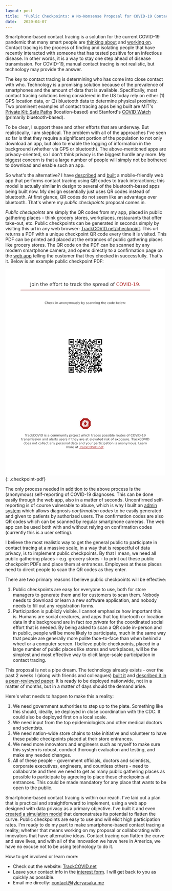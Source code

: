 ```yaml
---
layout: post
title:  "Public Checkpoints: A No-Nonsense Proposal for COVID-19 Contact Tracing"
date:   2020-04-07
---
```


Smartphone-based contact tracing is a solution for the current COVID-19 pandemic that many smart people are [thinking about](https://science.sciencemag.org/content/early/2020/03/30/science.abb6936.full) and [working on](https://github.com/shankari/covid-19-tracing-projects). Contact tracing is the process of finding and isolating people that have recently interacted with someone that has tested positive for an infectious disease. In other words, it is a way to stay one step ahead of disease transmission. For COVID-19, manual contact tracing is not realistic, but technology may provide the answer.

The key to contact tracing is determining who has come into close contact with who. Technology is a promising solution because of the prevalence of smartphones and the amount of data that is available. Specifically, most contact tracing solutions being considered in the US today rely on either (1) GPS location data, or (2) bluetooth data to determine physical proximity. Two prominent examples of contact tracing apps being built are MIT's [Private Kit: Safe Paths](http://safepaths.mit.edu/) (location-based) and Stanford's [COVID Watch](https://www.covid-watch.org/#) (primarily bluetooth-based).

To be clear, I support these and other efforts that are underway. But realistically, I am skeptical. The problem with all of the approaches I've seen so far is that they require a significant portion of the population to not only download an app, but also to enable the logging of information in the background (whether via GPS or bluetooth). The above-mentioned apps are privacy-oriented, so I don't think privacy is the biggest hurdle any more. My biggest concern is that a large number of people will simply not be bothered to download and enable such an app.

So what's the alternative? I have [described](https://doi.org/10.2196/18936) and [built](https://github.com/tyleryasaka/TrackCOVID) a mobile-friendly web app that performs contact tracing using QR codes to track interactions; this model is actually similar in design to several of the bluetooth-based apps being built now. My design essentially just uses QR codes instead of bluetooth. At first glance, QR codes do not seem like an advantage over bluetooth. That's where my *public checkpoints* proposal comes in.

*Public checkpoints* are simply the QR codes from my app, placed in public gathering places - think grocery stores, workplaces, restaurants that offer take-out, etc. Public checkpoints can be generated in seconds simply by visiting this url in any web browser: [TrackCOVID.net/checkpoint](https://trackcovid.net/checkpoint). This url returns a PDF with a unique checkpoint QR code every time it is visited. This PDF can be printed and placed at the entrances of public gathering places like grocery stores. The QR code on the PDF can be scanned by any modern smartphone camera, and opens directly to a confirmation page on the [web app](https://trackcovid.net/app) telling the customer that they checked in successfully. That's it. Below is an example public checkpoint PDF:

![Public Checkpoint PDF](/assets/img/checkpoint-pdf.png){: .checkpoint-pdf}

The only process needed in addition to the above process is the (anonymous) self-reporting of COVID-19 diagnoses. This can be done easily through the web app, also in a matter of seconds. Unconfirmed self-reporting is of course vulnerable to abuse, which is why I built an [admin system](https://github.com/tyleryasaka/TrackCOVID#admin-interface) which allows diagnosis *confirmation codes* to be easily generated and given to patients by authorized users. The confirmation codes are also QR codes which can be scanned by regular smartphone cameras. The web app can be used both with and without relying on confirmation codes (currently this is a user setting).

I believe the most realistic way to get the general public to participate in contact tracing at a massive scale, in a way that is respectful of data privacy, is to implement public checkpoints. By that I mean, we need all public gathering places - e.g. grocery stores - to print out these public checkpoint PDFs and place them at entrances. Employees at these places need to direct people to scan the QR codes as they enter.

There are two primary reasons I believe public checkpoints will be effective:

1. Public checkpoints are easy for everyone to use, both for store managers to generate them and for customers to scan them. Nobody needs to download or learn a new software application, and nobody needs to fill out any registration forms.
2. Participation is publicly visible. I cannot emphasize how important this is. Humans are social creatures, and apps that log bluetooth or location data in the background are in fact *too private* for the coordinated social effort that is needed. By being asked to scan a QR code in-person and in public, people will be more likely to participate, much in the same way that people are generally more polite face-to-face than when behind a wheel or a computer screen. I believe public checkpoints, placed in a large number of public places like stores and workplaces, will be the simplest and most effective way to elicit large-scale participation in contact tracing.

This proposal is not a pipe dream. The technology already exists - over the past 2 weeks I (along with friends and colleagues) [built it](https://github.com/tyleryasaka/TrackCOVID) and [described it in a peer-reviewed paper](https://doi.org/10.2196/18936). It is ready to be deployed nationwide, not in a matter of months, but in a matter of days should the demand arise.

Here's what needs to happen to make this a reality:

1. We need government authorities to step up to the plate. Something like this should, ideally, be deployed in close coordination with the CDC. It could also be deployed first on a local scale.
2. We need input from the top epidemiologists and other medical doctors and scientists.
3. We need nation-wide store chains to take initiative and volunteer to have these public checkpoints placed at their store entrances.
4. We need more innovators and engineers such as myself to make sure this system is robust, conduct thorough evaluation and testing, and make any needed changes.
5. All of these people - government officials, doctors and scientists, corporate executives, engineers, and countless others - need to collaborate and then we need to get as many public gathering places as possible to participate by agreeing to place these checkpoints at entrances. This could be made mandatory for any place that wants to be open to the public.

Smartphone-based contact tracing is within our reach. I've laid out a plan that is practical and straightforward to implement, using a web app designed with data privacy as a primary objective. I've built it and even [created a simulation model](https://github.com/tyleryasaka/TrackCOVID#network-simulation-model) that demonstrates its potential to flatten the curve. Public checkpoints are easy to use and will elicit high participation rates. I'm ready to do my part to make smartphone-based contact tracing a reality; whether that means working on my proposal or collaborating with innovators that have alternative ideas. Contact tracing can flatten the curve and save lives, and with all of the innovation we have here in America, we have no excuse not to be using technology to do it.

How to get involved or learn more:
- Check out the website: [TrackCOVID.net](https://trackcovid.net/)
- Leave your contact info in the [interest form](https://docs.google.com/forms/d/e/1FAIpQLSfj8AxQ5hVYF2cvlZGv1yopOCLHn71NigqPjyFYSv6sEaQijg/viewform). I will get back to you as quickly as possible.
- Email me directly: [contact@tyleryasaka.me](mailto:contact@tyleryasaka.me)
